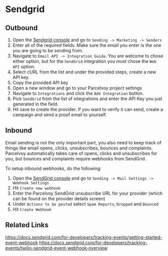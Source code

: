 # Sendgrid

## Outbound
1. Open the [Sendgrid console](https://app.sendgrid.com) and go to `Sending -> Marketing -> Senders`
2. Enter all of the required fields. Make sure the email you enter is the one you are going to be sending from.
3. Navigate to `Email API -> Integration Guide`. You are welcome to chose either option, but for the `SendGrid` integration you must chose the `Web API` option.
4. Select cURL from the list and under the provided steps, create a new API key.
5. Copy the provided API key
7. Open a new window and go to your Parcelvoy project settings
8. Navigate to `Integrations` and click the `Add Integration` button.
9. Pick `SendGrid` from the list of integrations and enter the API Key you just generated in the field.
10. Hit save to create the provider. If you want to verify it can send, create a campaign and send a proof email to yourself.

## Inbound
Email sending is not the only important part, you also need to keep track of things like email opens, clicks, unsubscribes, bounces and complaints. Parcelvoy automatically takes care of opens, clicks and unsubscribes for you, but bounces and complaints require webhooks from SendGrid.

To setup inbound webhooks, do the following:
1. Open the [SendGrid console](https://app.sendgrid.com) and go to `Sending -> Mail Settings -> Webhook Settings`
2. Hit `Create new webhook`
3. Enter the Parcelvoy SendGrid unsubscribe URL for your provider (which can be found on the provider details screen)
4. Under `Actions to be posted` select `Spam Reports`, `Dropped` and `Bounced`
5. Hit `Create Webhook`


## Related Links
https://docs.sendgrid.com/for-developers/tracking-events/getting-started-event-webhook
https://docs.sendgrid.com/for-developers/tracking-events/twilio-sendgrid-event-webhook-overview